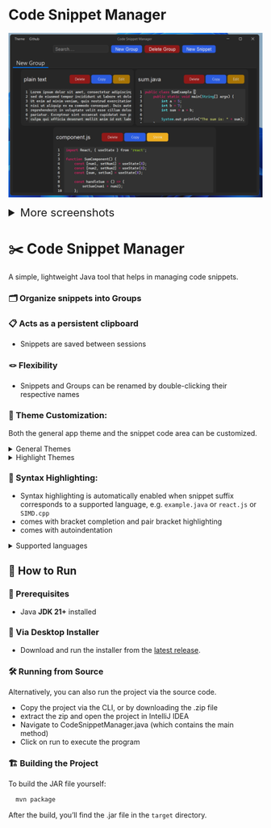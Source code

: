 # Code Snippet Manager
![Snippets Screenshot](/screenshots/snippets.png)

<details>
  <summary style="font-size: 22px;">More screenshots</summary>

![Blank Screenshot](/screenshots/blank.png)
![New Group Screenshot](/screenshots/newgroup.png)
![Editing Screenshot](/screenshots/editing.png)
![Renaming Screenshot](/screenshots/renaming.png)
![Light Theme Screenshot](/screenshots/light.png)
</details>

# ✂️ Code Snippet Manager

A simple, lightweight Java tool that helps in managing code snippets.


### 🗂️ Organize snippets into **Groups**  
### 📋 Acts as a persistent **clipboard**
- Snippets are saved between sessions

### 🪢 Flexibility
- Snippets and Groups can be renamed by double-clicking their respective names

### 🎨 Theme Customization:  
Both the general app theme and the snippet code area can be customized.
  <details>
     <summary>General Themes</summary>
  
  - `Arc`
  - `Light Flat`
  - `Light Solarized`
  - `One Dark`
  - `Arc Dark`
  - `Nord`
  - `Monokai`
  - `Mac Dark` *(default)*
  </details>   

  <details>
    <summary>Highlight Themes</summary>
  
  - `Eclipse`
  - `Idea`
  - `VS`
  - `Monokai` *(default)*
  - `Obsidian`
  </details>


### 🧩 Syntax Highlighting:
  - Syntax highlighting is automatically enabled when snippet
  suffix corresponds to a supported language, e.g. `example.java` 
  or `react.js` or `SIMD.cpp`
  - comes with bracket completion and pair bracket highlighting
  - comes with autoindentation
  
  <details>
        <summary>Supported languages</summary>

  - `actionscript`
  - `asm`
  - `asm6502`
  - `bbcode`
  - `c`
  - `clojure`
  - `cpp`
  - `cs`
  - `css`
  - `csv`
  - `d`
  - `dockerfile`
  - `dart`
  - `delphi`
  - `dtd`
  - `fortran`
  - `golang`
  - `groovy`
  - `handlebars`
  - `hosts`
  - `htaccess`
  - `html`
  - `ini`
  - `java`
  - `javascript`
  - `json`
  - `jshintrc`
  - `jsp`
  - `kotlin`
  - `latex`
  - `less`
  - `lisp`
  - `lua`
  - `makefile`
  - `markdown`
  - `mxml`
  - `nsis`
  - `perl`
  - `php`
  - `proto`
  - `properties`
  - `python`
  - `ruby`
  - `rust`
  - `sas`
  - `scala`
  - `sql`
  - `tcl`
  - `typescript`
  - `unix`
  - `vb`
  - `vhdl`
  - `bat`
  - `xml`
  - `yaml`
  - `plaintext`

</details>

## 🚀 How to Run

### 🧾 Prerequisites
- Java **JDK 21+** installed

### 💾 Via Desktop Installer
* Download and run the installer from the [latest release](../../releases/tag/master).

### 🛠️ Running from Source
Alternatively, you can also run the project via the source code.
* Copy the project via the CLI, or by downloading the .zip file
* extract the zip and open the project in IntelliJ IDEA
* Navigate to CodeSnippetManager.java (which contains the main method)
* Click on run to execute the program

### 🏗️ Building the Project
To build the JAR file yourself:

```bash
  mvn package
```
After the build, you’ll find the .jar file in the `target` directory.
